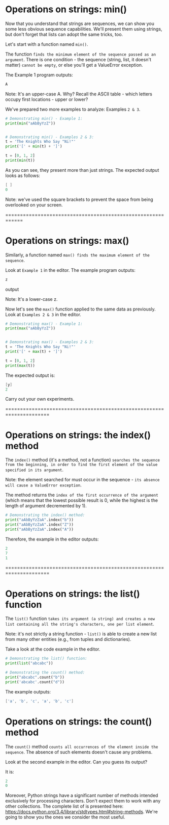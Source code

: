 # Operations on strings: min()
Now that you understand that strings are sequences, we can show you some less obvious sequence capabilities. We'll present them using strings, but don't forget that lists can adopt the same tricks, too.

Let's start with a function named `min()`.

The function `finds the minimum element of the sequence passed as an argument`. There is one condition - the sequence (string, list, it doesn't matter) `cannot be empty`, or else you'll get a ValueError exception.

The Example 1 program outputs:
```s
A
```

Note: It's an upper-case A. Why? Recall the ASCII table - which letters occupy first locations - upper or lower?

We've prepared two more examples to analyze: Examples `2 & 3`.
```py
# Demonstrating min() - Example 1:
print(min("aAbByYzZ"))


# Demonstrating min() - Examples 2 & 3:
t = 'The Knights Who Say "Ni!"'
print('[' + min(t) + ']')

t = [0, 1, 2]
print(min(t))
```

As you can see, they present more than just strings. The expected output looks as follows:
```s
[ ]
0
```
Note: we've used the square brackets to prevent the space from being overlooked on your screen.

============================================================
# Operations on strings: max()
Similarly, a function named `max() finds the maximum element of the sequence`.

Look at `Example 1` in the editor. The example program outputs:
```s
z
```
output

Note: It's a lower-case z.

Now let's see the `max()` function applied to the same data as previously. Look at `Examples 2 & 3` in the editor.
```py
# Demonstrating max() - Example 1:
print(max("aAbByYzZ"))


# Demonstrating max() - Examples 2 & 3:
t = 'The Knights Who Say "Ni!"'
print('[' + max(t) + ']')

t = [0, 1, 2]
print(max(t))
```

The expected output is:
```s
[y]
2
```

Carry out your own experiments.

=====================================================================
# Operations on strings: the index() method
The `index()` method (it's a method, not a function) `searches the sequence from the beginning, in order to find the first element of the value specified in its argument`.

Note: the element searched for must occur in the sequence - `its absence will cause a ValueError exception`.

The method returns the `index of the first occurrence of the argument` (which means that the lowest possible result is 0, while the highest is the length of argument decremented by 1).
```py
# Demonstrating the index() method:
print("aAbByYzZaA".index("b"))
print("aAbByYzZaA".index("Z"))
print("aAbByYzZaA".index("A"))
```

Therefore, the example in the editor outputs:
```s
2
7
1
```

=====================================================================
# Operations on strings: the list() function
The `list()` function `takes its argument (a string) and creates a new list containing all the string's characters, one per list element`.

Note: it's not strictly a string function - `list()` is able to create a new list from many other entities (e.g., from tuples and dictionaries).

Take a look at the code example in the editor.
```py
# Demonstrating the list() function:
print(list("abcabc"))

# Demonstrating the count() method:
print("abcabc".count("b"))
print('abcabc'.count("d"))
```

The example outputs:
```s
['a', 'b', 'c', 'a', 'b', 'c']
```

# Operations on strings: the count() method
The `count()` method `counts all occurrences of the element inside the sequence`. The absence of such elements doesn't cause any problems.

Look at the second example in the editor. Can you guess its output?

It is:
```s
2
0
```

Moreover, Python strings have a significant number of methods intended exclusively for processing characters. Don't expect them to work with any other collections. The complete list of is presented here: https://docs.python.org/3.4/library/stdtypes.html#string-methods.
We're going to show you the ones we consider the most useful.
